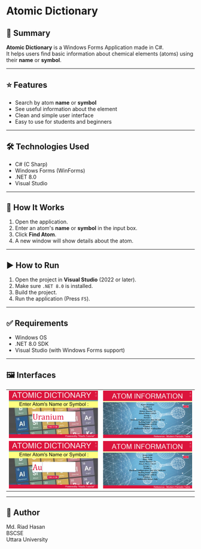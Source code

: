 # Atomic Dictionary

## 📝 Summary
**Atomic Dictionary** is a Windows Forms Application made in C#.  
It helps users find basic information about chemical elements (atoms) using their **name** or **symbol**.

---

## ⭐ Features

- Search by atom **name** or **symbol**  
- See useful information about the element  
- Clean and simple user interface  
- Easy to use for students and beginners

---

## 🛠️ Technologies Used

- C# (C Sharp)
- Windows Forms (WinForms)
- .NET 8.0
- Visual Studio

---

## 🔰 How It Works

1. Open the application.
2. Enter an atom's **name** or **symbol** in the input box.
3. Click **Find Atom**.
4. A new window will show details about the atom.

---

## ▶️ How to Run

1. Open the project in **Visual Studio** (2022 or later).
2. Make sure `.NET 8.0` is installed.
3. Build the project.
4. Run the application (Press `F5`).

---

## ✅ Requirements

- Windows OS
- .NET 8.0 SDK
- Visual Studio (with Windows Forms support)

---

## 🖼️ Interfaces

<table>
  <tr>
    <td><img src="u1.png" alt="Home UI" width="300"/></td>
    <td><img src="u2.png" alt="Search Result" width="300"/></td>
  </tr>
  <tr>
    <td><img src="au1.png" alt="Invalid Entry" width="300"/></td>
    <td><img src="au2.png" alt="About Window" width="300"/></td>
  </tr>
</table>

---

## 👤 Author

Md. Riad Hasan  
BSCSE    
Uttara University
